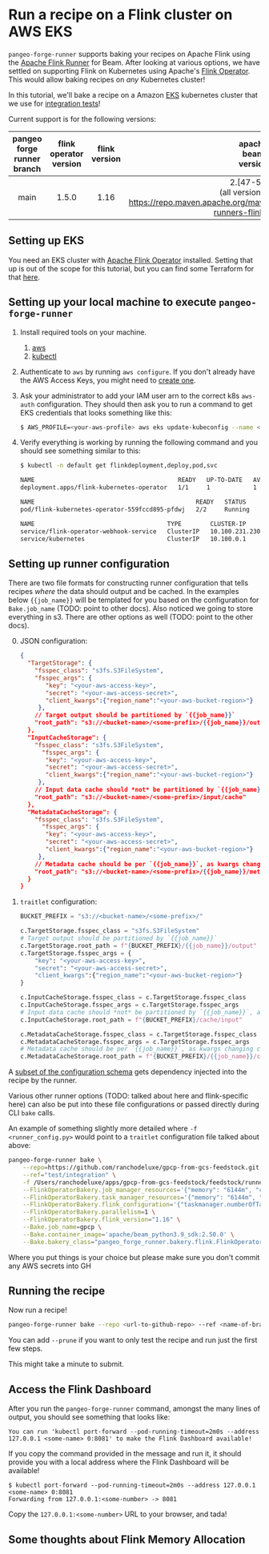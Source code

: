 # Run a recipe on a Flink cluster on AWS EKS

`pangeo-forge-runner` supports baking your recipes on Apache Flink using
the [Apache Flink Runner](https://beam.apache.org/documentation/runners/flink/)
for Beam. After looking at various options, we have settled on supporting
Flink on Kubernetes using Apache's [Flink Operator](https://nightlies.apache.org/flink/flink-kubernetes-operator-docs-main/).
This would allow baking recipes on *any* Kubernetes cluster!

In this tutorial, we'll bake a recipe on a Amazon [EKS](https://aws.amazon.com/eks/)
kubernetes cluster that we use for [integration tests](https://github.com/pangeo-forge/pangeo-forge-runner/tree/main/tests/integration)!

Current support is for the following versions:

| **pangeo<br>forge<br>runner<br>branch** | **flink<br>operator<br>version** | **flink<br>version** |                  **apache<br>beam<br>version**                 |
|:----------------------------:|:--------------------------------:|:--------------------:|:--------------------------------------------------------------:|
| main                 | 1.5.0                            | 1.16                | 2.[47-51].0<br>(all versions listed https://repo.maven.apache.org/maven2/org/apache/beam/beam-runners-flink-1.16/) |


## Setting up EKS

You need an EKS cluster with [Apache Flink Operator](https://nightlies.apache.org/flink/flink-kubernetes-operator-docs-main/)
installed. Setting that up is out of the scope for this tutorial, but you can find some
Terraform for that [here](https://github.com/pangeo-forge/pangeo-forge-cloud-federation).

## Setting up your local machine to execute `pangeo-forge-runner`

1. Install required tools on your machine.
   1. [aws](https://docs.aws.amazon.com/cli/latest/userguide/getting-started-install.html)
   2. [kubectl](https://kubernetes.io/docs/tasks/tools/#kubectl)


2. Authenticate to `aws` by running `aws configure`. If you don't already have the
   AWS Access Keys, you might need to [create one](https://docs.aws.amazon.com/IAM/latest/UserGuide/id_credentials_access-keys.html#Using_CreateAccessKey).


3. Ask your administrator to add your IAM user arn to the correct k8s `aws-auth` configuration. They should then
ask you to run a command to get EKS credentials that looks something like this:

   ```bash
   $ AWS_PROFILE=<your-aws-profile> aws eks update-kubeconfig --name <cluster-name> --region <aws-cluster-region>
   ```

4. Verify everything is working by running the following command and you should see something similar to this:

   ```bash
   $ kubectl -n default get flinkdeployment,deploy,pod,svc
   
   NAME                                        READY   UP-TO-DATE   AVAILABLE   AGE
   deployment.apps/flink-kubernetes-operator   1/1     1            1           15d

   NAME                                             READY   STATUS    RESTARTS        AGE
   pod/flink-kubernetes-operator-559fccd895-pfdwj   2/2     Running   2 (2d21h ago)   6d17h

   NAME                                     TYPE        CLUSTER-IP       EXTERNAL-IP   PORT(S)             AGE
   service/flink-operator-webhook-service   ClusterIP   10.100.231.230   <none>        443/TCP             20d
   service/kubernetes                       ClusterIP   10.100.0.1       <none>        443/TCP             20d
   ```

## Setting up runner configuration

There are two file formats for constructing runner configuration that tells recipes *where*
the data should output and be cached. In the examples below `{{job_name}}` will be templated for you based
on the configuration for `Bake.job_name` (TODO: point to other docs). Also noticed we going to store everything
in s3. There are other options as well (TODO: point to the other docs).

0. JSON configuration:

   ```json
   {
     "TargetStorage": {
       "fsspec_class": "s3fs.S3FileSystem",
       "fsspec_args": {
          "key": "<your-aws-access-key>",
          "secret": "<your-aws-access-secret>",
          "client_kwargs":{"region_name":"<your-aws-bucket-region>"}
        },
       // Target output should be partitioned by `{{job_name}}`
       "root_path": "s3://<bucket-name>/<some-prefix>/{{job_name}}/output"
     },
     "InputCacheStorage": {
       "fsspec_class": "s3fs.S3FileSystem",
         "fsspec_args": {
          "key": "<your-aws-access-key>",
          "secret": "<your-aws-access-secret>",
          "client_kwargs":{"region_name":"<your-aws-bucket-region>"}
        },
       // Input data cache should *not* be partitioned by `{{job_name}}`, as we want to get the datafile from the source only once
       "root_path": "s3://<bucket-name>/<some-prefix>/input/cache"
     },
     "MetadataCacheStorage": {
       "fsspec_class": "s3fs.S3FileSystem",
         "fsspec_args": {
          "key": "<your-aws-access-key>",
          "secret": "<your-aws-access-secret>",
          "client_kwargs":{"region_name":"<your-aws-bucket-region>"}
        },
       // Metadata cache should be per `{{job_name}}`, as kwargs changing can change metadata
       "root_path": "s3://<bucket-name>/<some-prefix>/{{job_name}}/metadata"
     }
   }
   ```

1. `traitlet` configuration:

   ```python
   BUCKET_PREFIX = "s3://<bucket-name>/<some-prefix>/"

   c.TargetStorage.fsspec_class = "s3fs.S3FileSystem"
   # Target output should be partitioned by `{{job_name}}`
   c.TargetStorage.root_path = f"{BUCKET_PREFIX}/{{job_name}}/output"
   c.TargetStorage.fsspec_args = {
       "key": "<your-aws-access-key>",
       "secret": "<your-aws-access-secret>",
       "client_kwargs":{"region_name":"<your-aws-bucket-region>"}
   }

   c.InputCacheStorage.fsspec_class = c.TargetStorage.fsspec_class
   c.InputCacheStorage.fsspec_args = c.TargetStorage.fsspec_args
   # Input data cache should *not* be partitioned by `{{job_name}}`, as we want to get the datafile from the source only once
   c.InputCacheStorage.root_path = f"{BUCKET_PREFIX}/cache/input"

   c.MetadataCacheStorage.fsspec_class = c.TargetStorage.fsspec_class
   c.MetadataCacheStorage.fsspec_args = c.TargetStorage.fsspec_args
   # Metadata cache should be per `{{job_name}}`, as kwargs changing can change metadata
   c.MetadataCacheStorage.root_path = f"{BUCKET_PREFIX}/{{job_name}}/cache/metadata"
   ```

A [subset of the configuration schema](https://github.com/pangeo-forge/pangeo-forge-recipes/blob/main/pangeo_forge_recipes/injections.py) 
gets dependency injected into the recipe by the runner. 

Various other runner options (TODO: talked about here and flink-specific here) can also be put into these file configurations or passed
directly during CLI `bake` calls. 

An example of something slightly more detailed where `-f <runner_config.py>` would point to a `traitlet` configuration file talked about above:

```bash
pangeo-forge-runner bake \
    --repo=https://github.com/ranchodeluxe/gpcp-from-gcs-feedstock.git  \
    --ref="test/integration" \
    -f /Users/ranchodeluxe/apps/gpcp-from-gcs-feedstock/feedstock/runner_config.py \
    --FlinkOperatorBakery.job_manager_resources='{"memory": "6144m", "cpu": 1.0}' \
    --FlinkOperatorBakery.task_manager_resources='{"memory": "6144m", "cpu": 1.0}' \
    --FlinkOperatorBakery.flink_configuration='{"taskmanager.numberOfTaskSlots": "1", "taskmanager.memory.flink.size": "3072m", "taskmanager.memory.task.off-heap.size": "1024m", "taskmanager.memory.jvm-overhead.max": "4096m"}' \
    --FlinkOperatorBakery.parallelism=1 \
    --FlinkOperatorBakery.flink_version="1.16" \
    --Bake.job_name=gpcp \
    --Bake.container_image='apache/beam_python3.9_sdk:2.50.0' \
    --Bake.bakery_class="pangeo_forge_runner.bakery.flink.FlinkOperatorBakery"
```

Where you put things is your choice but please make sure you don't commit any AWS secrets into GH 

## Running the recipe

Now run a recipe!

```bash
pangeo-forge-runner bake --repo <url-to-github-repo> --ref <name-of-branch-or-commit-hash>
```

You can add `--prune` if you want to only test the recipe and run just the first
few steps.

This might take a minute to submit.

## Access the Flink Dashboard

After you run the `pangeo-forge-runner` command, amongst the many lines of output,
you should see something that looks like:

`You can run 'kubectl port-forward --pod-running-timeout=2m0s --address 127.0.0.1 <some-name> 0:8081' to make the Flink Dashboard available!`

If you copy the command provided in the message and run it, it should provide you
with a local address where the Flink Dashboard will be available!

```
$ kubectl port-forward --pod-running-timeout=2m0s --address 127.0.0.1 <some-name> 0:8081
Forwarding from 127.0.0.1:<some-number> -> 8081
```

Copy the `127.0.0.1:<some-number>` URL to your browser, and tada!


## Some thoughts about Flink Memory Allocation